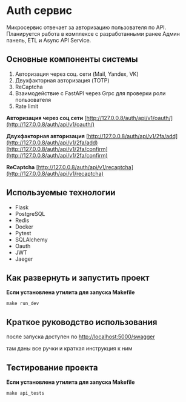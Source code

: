#  Auth сервис 

Микросервис отвечает за авторизацию пользователя по API. 
Планируется работа в комплексе с разработанными ранее Админ панель, ETL и Async API Service.

## Основные компоненты системы

1. Авторизация через соц. сети (Mail, Yandex, VK)
2. Двухфакторная авторизация (TOTP)
3. ReCaptcha
4. Взаимодействие с FastAPI через Grpc для проверки роли пользователя
5. Rate limit

**Авторизация через соц сети**
[http://127.0.0.8/auth/api/v1/oauth/](http://127.0.0.8/auth/api/v1/oauth/)

**Двухфакторная авторизация**
[http://127.0.0.8/auth/api/v1/2fa/add](http://127.0.0.8/auth/api/v1/2fa/add)
[http://127.0.0.8/auth/api/v1/2fa/confirm](http://127.0.0.8/auth/api/v1/2fa/confirm)

**ReCaptcha**
[http://127.0.0.8/auth/api/v1/recaptcha](http://127.0.0.8/auth/api/v1/recaptcha)

## Используемые технологии
- Flask
- PostgreSQL
- Redis
- Docker
- Pytest
- SQLAlchemy
- Oauth
- JWT
- Jaeger

## Как развернуть и запустить проект

**Если установлена утилита для запуска Makefile**
```
make run_dev
```
 
 ## Краткое руководство использования
 
 после запуска доступен по [http://localhost:5000/swagger](http://localhost:5000/swagger)
 
 там даны все ручки и краткая инструкция к ним
 
 ## Тестирование проекта
 
**Если установлена утилита для запуска Makefile**

```
make api_tests
```
